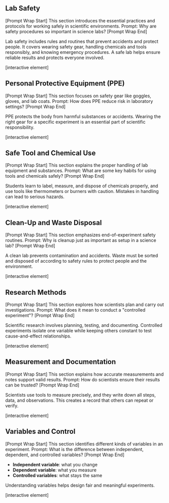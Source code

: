 ## Lab Safety

\[Prompt Wrap Start]
This section introduces the essential practices and protocols for working safely in scientific environments. Prompt: Why are safety procedures so important in science labs?
\[Prompt Wrap End]

Lab safety includes rules and routines that prevent accidents and protect people. It covers wearing safety gear, handling chemicals and tools responsibly, and knowing emergency procedures. A safe lab helps ensure reliable results and protects everyone involved.

\[interactive element]

## Personal Protective Equipment (PPE)

\[Prompt Wrap Start]
This section focuses on safety gear like goggles, gloves, and lab coats. Prompt: How does PPE reduce risk in laboratory settings?
\[Prompt Wrap End]

PPE protects the body from harmful substances or accidents. Wearing the right gear for a specific experiment is an essential part of scientific responsibility.

\[interactive element]

## Safe Tool and Chemical Use

\[Prompt Wrap Start]
This section explains the proper handling of lab equipment and substances. Prompt: What are some key habits for using tools and chemicals safely?
\[Prompt Wrap End]

Students learn to label, measure, and dispose of chemicals properly, and use tools like thermometers or burners with caution. Mistakes in handling can lead to serious hazards.

\[interactive element]

## Clean-Up and Waste Disposal

\[Prompt Wrap Start]
This section emphasizes end-of-experiment safety routines. Prompt: Why is cleanup just as important as setup in a science lab?
\[Prompt Wrap End]

A clean lab prevents contamination and accidents. Waste must be sorted and disposed of according to safety rules to protect people and the environment.

\[interactive element]

## Research Methods

\[Prompt Wrap Start]
This section explores how scientists plan and carry out investigations. Prompt: What does it mean to conduct a "controlled experiment"?
\[Prompt Wrap End]

Scientific research involves planning, testing, and documenting. Controlled experiments isolate one variable while keeping others constant to test cause-and-effect relationships.

\[interactive element]

## Measurement and Documentation

\[Prompt Wrap Start]
This section explains how accurate measurements and notes support valid results. Prompt: How do scientists ensure their results can be trusted?
\[Prompt Wrap End]

Scientists use tools to measure precisely, and they write down all steps, data, and observations. This creates a record that others can repeat or verify.

\[interactive element]

## Variables and Control

\[Prompt Wrap Start]
This section identifies different kinds of variables in an experiment. Prompt: What is the difference between independent, dependent, and controlled variables?
\[Prompt Wrap End]

* **Independent variable**: what you change
* **Dependent variable**: what you measure
* **Controlled variables**: what stays the same

Understanding variables helps design fair and meaningful experiments.

\[interactive element]

